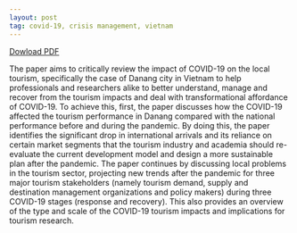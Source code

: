 ```yaml
---
layout: post
tag: covid-19, crisis management, vietnam
---
```

[Dowload PDF](https://www.dropbox.com/s/292s7zbvbbl8qs7/The%20response%20of%20local%20tourism%20to%20COVID-19%2C%20Danang%20city%20VN.pdf?dl=0)

The paper aims to critically review the impact of COVID-19 on the local tourism, specifically the case of Danang city in Vietnam to help professionals 
and researchers alike to better understand, manage and recover from the tourism impacts and deal with transformational affordance of COVID-19. 
To achieve this, first, the paper discusses how the COVID-19 affected the tourism performance in Danang compared with the national performance before 
and during the pandemic. By doing this, the paper identifies the significant drop in international arrivals and its reliance on certain market segments 
that the tourism industry and academia should re-evaluate the current development model and design a more sustainable plan after the pandemic. 
The paper continues by discussing local problems in the tourism sector, projecting new trends after the pandemic for three major tourism stakeholders 
(namely tourism demand, supply and destination management organizations and policy makers) during three COVID-19 stages (response and recovery). 
This also provides an overview of the type and scale of the COVID-19 tourism impacts and implications for tourism research.
